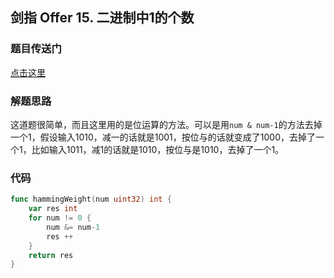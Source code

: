 ## 剑指 Offer 15. 二进制中1的个数

### 题目传送门

[点击这里](https://leetcode-cn.com/problems/er-jin-zhi-zhong-1de-ge-shu-lcof/)

### 解题思路

这道题很简单，而且这里用的是位运算的方法。可以是用`num & num-1`的方法去掉一个1，假设输入1010，减一的话就是1001，按位与的话就变成了1000，去掉了一个1，比如输入1011，减1的话就是1010，按位与是1010，去掉了一个1。

### 代码

```go
func hammingWeight(num uint32) int {
    var res int
    for num != 0 {
        num &= num-1
        res ++
    }
    return res
}
```